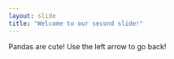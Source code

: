 ```yaml
---
layout: slide
title: "Welcome to our second slide!"
---
```

Pandas are cute!
Use the left arrow to go back!